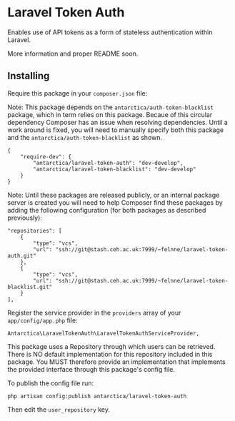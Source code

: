 # Laravel Token Auth

Enables use of API tokens as a form of stateless authentication within Laravel.

More information and proper README soon.

## Installing

Require this package in your `composer.json` file:

Note: This package depends on the `antarctica/auth-token-blacklist` package, which in term relies on this package.
Becaue of this circular dependency Composer has an issue when resolving dependencies. Until a work around is fixed,
you will need to manually specify both this package and the `antarctica/auth-token-blacklist` as shown.

    {
        "require-dev": {
            "antarctica/laravel-token-auth": "dev-develop",
            "antarctica/laravel-token-blacklist": "dev-develop"
        }
    }
    
Note: Until these packages are released publicly, or an internal package server is created you will need to help
Composer find these packages by adding the following configuration (for both packages as described previously):

    "repositories": [
        {
            "type": "vcs",
            "url": "ssh://git@stash.ceh.ac.uk:7999/~felnne/laravel-token-auth.git"
        },
        {
            "type": "vcs",
            "url": "ssh://git@stash.ceh.ac.uk:7999/~felnne/laravel-token-blacklist.git"
        }
    ],

Register the service provider in the `providers` array of your `app/config/app.php` file:

    Antarctica\LaravelTokenAuth\LaravelTokenAuthServiceProvider,

This package uses a Repository through which users can be retrieved. There is NO default implementation for this
repository included in this package. You MUST therefore provide an implementation that implements the provided
interface through this package's config file.

To publish the config file run:

    php artisan config:publish antarctica/laravel-token-auth
    
Then edit the `user_repository` key.
